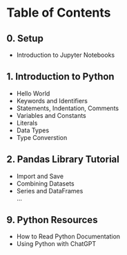 # **Table of Contents**

## 0. Setup
   - Introduction to Jupyter Notebooks

## 1. Introduction to Python
   - Hello World
   - Keywords and Identifiers 
   - Statements, Indentation, Comments
   - Variables and Constants
   - Literals
   - Data Types
   - Type Converstion
## 2. Pandas Library Tutorial 
   - Import and Save
   - Combining Datasets
   - Series and DataFrames                
...             
## 9. Python Resources
   - How to Read Python Documentation
   - Using Python with ChatGPT
